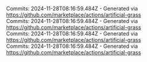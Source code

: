 Commits: 2024-11-28T08:16:59.484Z - Generated via https://github.com/marketplace/actions/artificial-grass
<br>
Commits: 2024-11-28T08:16:59.484Z - Generated via https://github.com/marketplace/actions/artificial-grass
<br>
Commits: 2024-11-28T08:16:59.484Z - Generated via https://github.com/marketplace/actions/artificial-grass
<br>
Commits: 2024-11-28T08:16:59.484Z - Generated via https://github.com/marketplace/actions/artificial-grass
<br>
